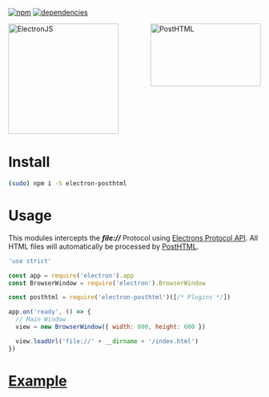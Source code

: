 [![npm][npm]][npm-1]
[![dependencies][deps]][deps-1]

<img align="bottom" width="220" title="ElectronJS" src="https://worldvectorlogo.com/logos/electron-4.svg" /> <img align="right" width="220" height="125" title="PostHTML" src="http://posthtml.github.io/posthtml/logo.svg">

# Install

```bash
(sudo) npm i -S electron-posthtml
```

# Usage
This modules intercepts the **_file://_** Protocol using [Electrons Protocol API][api]. All HTML files will automatically be processed by [PostHTML](PostHTML).

```js
'use strict'

const app = require('electron').app
const BrowserWindow = require('electron').BrowserWindow

const posthtml = require('electron-posthtml')([/* Plugins */])

app.on('ready', () => {
  // Main Window
  view = new BrowserWindow({ width: 800, height: 600 })

  view.loadUrl('file://' + __dirname + '/index.html')
})
```

# [Example](https://github.com/michael-ciniawsky/electron-posthtml//tree/master/test)

[npm]: https://badge.fury.io/js/electron-posthtml.svg
[npm-1]: https://badge.fury.io/js/electron-posthtml
[deps]: https://david-dm.org/michael-ciniawsky/electron-posthtml.svg
[deps-1]: https://david-dm.org/michael-ciniawsky/electron-posthtml
[api]: http://electron.atom.io/docs/v0.36.7/api/protocol/
